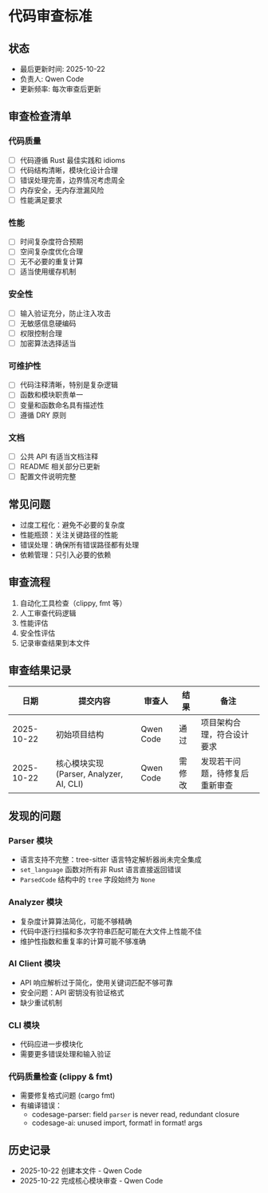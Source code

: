 # 代码审查标准

## 状态
- 最后更新时间: 2025-10-22
- 负责人: Qwen Code
- 更新频率: 每次审查后更新

## 审查检查清单

### 代码质量
- [ ] 代码遵循 Rust 最佳实践和 idioms
- [ ] 代码结构清晰，模块化设计合理
- [ ] 错误处理完善，边界情况考虑周全
- [ ] 内存安全，无内存泄漏风险
- [ ] 性能满足要求

### 性能
- [ ] 时间复杂度符合预期
- [ ] 空间复杂度优化合理
- [ ] 无不必要的重复计算
- [ ] 适当使用缓存机制

### 安全性
- [ ] 输入验证充分，防止注入攻击
- [ ] 无敏感信息硬编码
- [ ] 权限控制合理
- [ ] 加密算法选择适当

### 可维护性
- [ ] 代码注释清晰，特别是复杂逻辑
- [ ] 函数和模块职责单一
- [ ] 变量和函数命名具有描述性
- [ ] 遵循 DRY 原则

### 文档
- [ ] 公共 API 有适当文档注释
- [ ] README 相关部分已更新
- [ ] 配置文件说明完整

## 常见问题
- 过度工程化：避免不必要的复杂度
- 性能瓶颈：关注关键路径的性能
- 错误处理：确保所有错误路径都有处理
- 依赖管理：只引入必要的依赖

## 审查流程
1. 自动化工具检查（clippy, fmt 等）
2. 人工审查代码逻辑
3. 性能评估
4. 安全性评估
5. 记录审查结果到本文件

## 审查结果记录
| 日期 | 提交内容 | 审查人 | 结果 | 备注 |
|------|----------|--------|------|------|
| 2025-10-22 | 初始项目结构 | Qwen Code | 通过 | 项目架构合理，符合设计要求 |
| 2025-10-22 | 核心模块实现 (Parser, Analyzer, AI, CLI) | Qwen Code | 需修改 | 发现若干问题，待修复后重新审查 |

## 发现的问题

### Parser 模块
- 语言支持不完整：tree-sitter 语言特定解析器尚未完全集成
- `set_language` 函数对所有非 Rust 语言直接返回错误
- `ParsedCode` 结构中的 `tree` 字段始终为 `None`

### Analyzer 模块
- 复杂度计算算法简化，可能不够精确
- 代码中逐行扫描和多次字符串匹配可能在大文件上性能不佳
- 维护性指数和重复率的计算可能不够准确

### AI Client 模块
- API 响应解析过于简化，使用关键词匹配不够可靠
- 安全问题：API 密钥没有验证格式
- 缺少重试机制

### CLI 模块
- 代码应进一步模块化
- 需要更多错误处理和输入验证

### 代码质量检查 (clippy & fmt)
- 需要修复格式问题 (cargo fmt)
- 有编译错误：
  - codesage-parser: field `parser` is never read, redundant closure
  - codesage-ai: unused import, format! in format! args

## 历史记录
- 2025-10-22 创建本文件 - Qwen Code
- 2025-10-22 完成核心模块审查 - Qwen Code